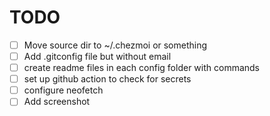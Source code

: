 
# TODO
- [ ] Move source dir to ~/.chezmoi or something
- [ ] Add .gitconfig file but without email 
- [ ] create readme files in each config folder with commands
- [ ] set up github action to check for secrets
- [ ] configure neofetch 
- [ ] Add screenshot 
